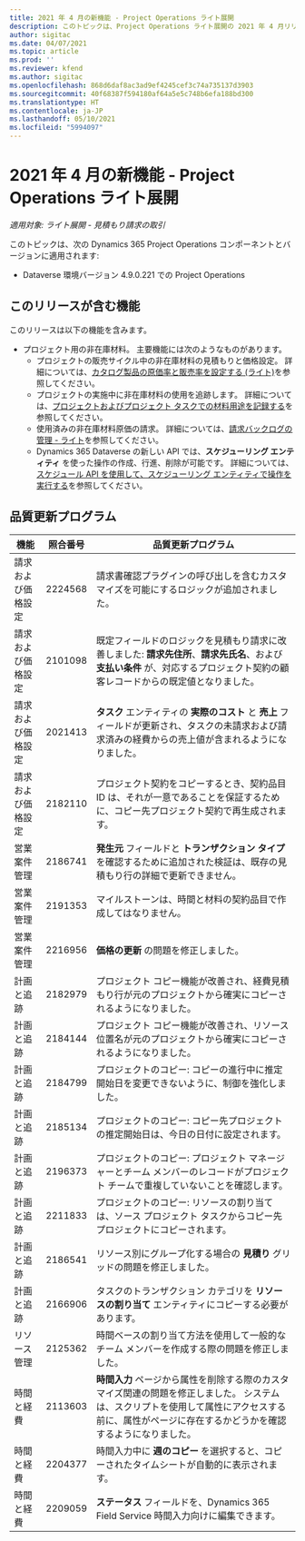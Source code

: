 ```yaml
---
title: 2021 年 4 月の新機能 - Project Operations ライト展開
description: このトピックは、Project Operations ライト展開の 2021 年 4 月リリースで利用可能な品質アップデートに関する情報を提供します。
author: sigitac
ms.date: 04/07/2021
ms.topic: article
ms.prod: ''
ms.reviewer: kfend
ms.author: sigitac
ms.openlocfilehash: 868d6daf8ac3ad9ef4245cef3c74a735137d3903
ms.sourcegitcommit: 40f68387f594180af64a5e5c748b6efa188bd300
ms.translationtype: HT
ms.contentlocale: ja-JP
ms.lasthandoff: 05/10/2021
ms.locfileid: "5994097"
---
```

# <a name="whats-new-april-2021---project-operations-lite-deployment"></a>2021 年 4 月の新機能 - Project Operations ライト展開

_適用対象: ライト展開 - 見積もり請求の取引_

このトピックは、次の Dynamics 365 Project Operations コンポーネントとバージョンに適用されます:

  - Dataverse 環境バージョン 4.9.0.221 での Project Operations 

## <a name="features-included-in-this-release"></a>このリリースが含む機能

このリリースは以下の機能を含みます。

- プロジェクト用の非在庫材料。 主要機能には次のようなものがあります。
  - プロジェクトの販売サイクル中の非在庫材料の見積もりと価格設定。 詳細については、[カタログ製品の原価率と販売率を設定する (ライト)](../pricing-costing/set-up-cost-sales-rates-catalog-products.md)を参照してください。
  - プロジェクトの実施中に非在庫材料の使用を追跡します。 詳細については、[プロジェクトおよびプロジェクト タスクでの材料用途を記録する](../../material/material-usage-log.md)を参照してください。
  - 使用済みの非在庫材料原価の請求。 詳細については、[請求バックログの管理 - ライト](../proforma-invoicing/manage-billing-backlog-sales.md#product-billing-backlog)を参照してください。
  - Dynamics 365 Dataverse の新しい API では、**スケジューリング エンティティ** を使った操作の作成、行進、削除が可能です。 詳細については、[スケジュール API を使用して、スケジューリング エンティティで操作を実行する](../../project-management/schedule-api-preview.md)を参照してください。

## <a name="quality-updates"></a>品質更新プログラム

| **機能** | **照合番号** | **品質更新プログラム** |
| --- | --- | --- |
| 請求および価格設定 | 2224568 | 請求書確認プラグインの呼び出しを含むカスタマイズを可能にするロジックが追加されました。 |
| 請求および価格設定 | 2101098 | 既定フィールドのロジックを見積もり請求に改善しました: **請求先住所**、**請求先氏名**、および **支払い条件** が、対応するプロジェクト契約の顧客レコードからの既定値となりました。 |
| 請求および価格設定 | 2021413 | **タスク** エンティティの **実際のコスト** と **売上** フィールドが更新され、タスクの未請求および請求済みの経費からの売上値が含まれるようになりました。 |
| 請求および価格設定 | 2182110 | プロジェクト契約をコピーするとき、契約品目 ID は、それが一意であることを保証するために、コピー先プロジェクト契約で再生成されます。 |
| 営業案件管理 | 2186741 | **発生元** フィールドと **トランザクション タイプ** を確認するために追加された検証は、既存の見積もり行の詳細で更新できません。 |
| 営業案件管理 | 2191353 | マイルストーンは、時間と材料の契約品目で作成してはなりません。 |
| 営業案件管理 | 2216956 | **価格の更新** の問題を修正しました。 |
| 計画と追跡 | 2182979 | プロジェクト コピー機能が改善され、経費見積もり行が元のプロジェクトから確実にコピーされるようになりました。 |
| 計画と追跡 | 2184144 | プロジェクト コピー機能が改善され、リソース位置名が元のプロジェクトから確実にコピーされるようになりました。 |
| 計画と追跡 | 2184799 | プロジェクトのコピー: コピーの進行中に推定開始日を変更できないように、制御を強化しました。 |
| 計画と追跡 | 2185134 | プロジェクトのコピー: コピー先プロジェクトの推定開始日は、今日の日付に設定されます。 |
| 計画と追跡 | 2196373 | プロジェクトのコピー: プロジェクト マネージャーとチーム メンバーのレコードがプロジェクト チームで重複していないことを確認します。 |
| 計画と追跡 | 2211833 | プロジェクトのコピー: リソースの割り当ては、ソース プロジェクト タスクからコピー先プロジェクトにコピーされます。 |
| 計画と追跡 | 2186541 | リソース別にグループ化する場合の **見積り** グリッドの問題を修正しました。 |
| 計画と追跡 | 2166906 | タスクのトランザクション カテゴリを **リソースの割り当て** エンティティにコピーする必要があります。 |
| リソース管理 | 2125362 | 時間ベースの割り当て方法を使用して一般的なチーム メンバーを作成する際の問題を修正しました。 |
| 時間と経費 | 2113603 | **時間入力** ページから属性を削除する際のカスタマイズ関連の問題を修正しました。 システムは、スクリプトを使用して属性にアクセスする前に、属性がページに存在するかどうかを確認するようになりました。 |
| 時間と経費 | 2204377 | 時間入力中に **週のコピー** を選択すると、コピーされたタイムシートが自動的に表示されます。 |
| 時間と経費 | 2209059 | **ステータス** フィールドを、Dynamics 365 Field Service 時間入力向けに編集できます。 |
